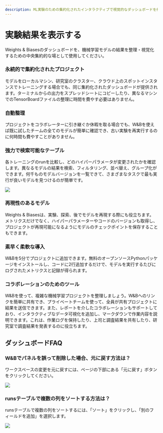 ```yaml
---
description: ML実験のための集約化されたインタラクティブで視覚的なダッシュボードを作成
---
```


# 実験結果を表示する

<head>
  <title>機械学習モデルの結果を整理・視覚化する</title>
</head>

Weights & Biasesのダッシュボードを、機械学習モデルの結果を整理・視覚化するための中央集約的な場として使用してください。

<!-- {% embed url="https://youtu.be/gnD8BFuyVUA" %} -->

### 永続的で集約化されたプロジェクト

モデルをローカルマシン、研究室のクラスター、クラウド上のスポットインスタンスでトレーニングする場合でも、同じ集約化されたダッシュボードが提供されます。ターミナルからの出力をスプレッドシートにコピーしたり、異なるマシンでのTensorBoardファイルの整理に時間を費やす必要はありません。

### 自動整理

プロジェクトをコラボレーターに引き継ぐか休暇を取る場合でも、W&Bを使えば既に試したチームの全てのモデルが簡単に確認でき、古い実験を再実行するのに何時間も費やすことがありません。

### 強力で検索可能なテーブル

各トレーニングのrunを比較し、どのハイパーパラメータが変更されたかを確認します。異なるモデルの結果を検索、フィルタリング、並べ替え、グループ化ができます。何千ものモデルバージョンを一覧できて、さまざまなタスクで最も実行が良いモデルを見つけるのが簡単です。

![](/images/track/dashboar_faq_query_tables.png)

### 再現性のあるモデル

Weights & Biasesは、実験、探索、後でモデルを再現する際にも役立ちます。メトリクスだけでなく、ハイパーパラメーターやコードのバージョンも取得し、プロジェクトが再現可能になるようにモデルのチェックポイントを保存することもできます。
### 素早く柔軟な導入

W&Bを5分でプロジェクトに追加できます。無料のオープンソースPythonパッケージをインストールし、コードに2行追加するだけで、モデルを実行するたびにログされたメトリクスと記録が得られます。

### コラボレーションのためのツール

W&Bを使って、複雑な機械学習プロジェクトを整理しましょう。W&Bへのリンクを簡単に共有でき、プライベートチームを使って、全員が共有プロジェクトに結果を送信できます。また、レポートを介したコラボレーションもサポートしており、インタラクティブなデータ可視化を追加し、マークダウンで作業内容を説明できます。これは、作業ログを保持したり、上司と調査結果を共有したり、研究室で調査結果を発表するのに役立ちます。

## ダッシュボードFAQ

### W&Bでパネルを誤って削除した場合、元に戻す方法は？

ワークスペースの変更を元に戻すには、ページの下部にある「元に戻す」ボタンをクリックしてください。

![](/images/track/demo_how_to_undo_deleting_a_panel.gif)

### runsテーブルで複数の列をソートする方法は？

runsテーブルで複数の列をソートするには、「ソート」をクリックし、「別のフィールドを追加」を選択します。

![](/images/track/sort_columns.gif)